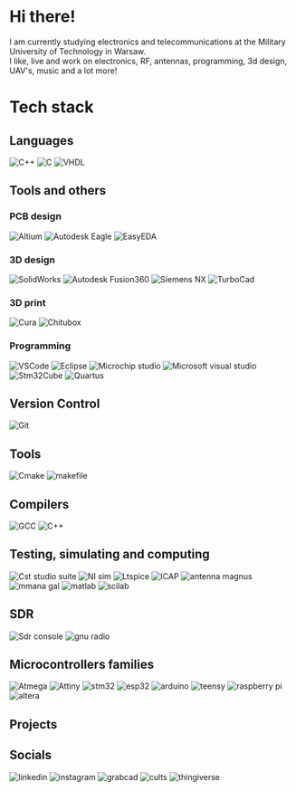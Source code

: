 # Hi there! 
I am currently studying electronics and telecommunications at the Military University of Technology in Warsaw.<br /> 
I like, live and work on electronics, RF, antennas, programming, 3d design, UAV's, music and a lot more!

# Tech stack

## Languages
![C++](https://img.shields.io/badge/c++-%2300599C.svg?style=for-the-badge&logo=c%2B%2B&logoColor=white)
![C](https://img.shields.io/badge/C-white?style=for-the-badge&logo=%23A8B9CC&labelColor=blue&color=blue)
![VHDL](https://img.shields.io/badge/VHDL-white?style=for-the-badge&logo=%23A5915F&labelColor=red&color=red)

## Tools and others
### PCB design
![Altium](https://img.shields.io/badge/Altium%20designer-white?style=for-the-badge&logo=altiumdesigner&logoColor=white&labelColor=blue&color=blue)
![Autodesk Eagle](https://img.shields.io/badge/Autodesk%20Eagle-white?style=for-the-badge&logo=%23000000&labelColor=grey&color=grey)
![EasyEDA](https://img.shields.io/badge/EasyEDA-white?style=for-the-badge&logo=easyeda&logoColor=white&labelColor=orange&color=orange)

### 3D design
![SolidWorks](https://img.shields.io/badge/SolidWorks-white?style=for-the-badge&logo=dassaultsystemes&labelColor=blue&color=blue)
![Autodesk Fusion360](https://img.shields.io/badge/Autodesk%20Fusion360-white?style=for-the-badge&logo=autodesk&logoColor=white&labelColor=orange&color=orange)
![Siemens NX](https://img.shields.io/badge/Siemens%20NX-white?style=for-the-badge&logo=siemens&logoColor=white&labelColor=purple&color=purple)
![TurboCad](https://img.shields.io/badge/TurboCad%20Deluxe-white?style=for-the-badge&logoColor=white&labelColor=red&color=red)

### 3D print
![Cura](https://img.shields.io/badge/Cura-white?style=for-the-badge&logoColor=white&labelColor=blue&color=blue)
![Chitubox](https://img.shields.io/badge/chitubox-white?style=for-the-badge&logoColor=white&labelColor=grey&color=grey)

### Programming
![VSCode](https://img.shields.io/badge/vscode-white?style=for-the-badge&logo=visualstudiocode&logoColor=white&labelColor=blue&color=blue) 
![Eclipse](https://img.shields.io/badge/Eclipse-white?style=for-the-badge&logo=eclipseide&logoColor=white&labelColor=grey&color=grey)
![Microchip studio](https://img.shields.io/badge/Microchip%20studio-white?style=for-the-badge&logoColor=white&labelColor=red&color=red)
![Microsoft visual studio](https://img.shields.io/badge/Microsoft%20visual%20studio-white?style=for-the-badge&logo=visualstudio&logoColor=white&labelColor=purple&color=purple)
![Stm32Cube](https://img.shields.io/badge/Stm32Cube-white?style=for-the-badge&logo=stmicroelectronics&logoColor=white&labelColor=%23ADD8E6&color=%23ADD8E6)
![Quartus](https://img.shields.io/badge/Quartus%20%E2%80%93%20Intel%20FPGA-white?style=for-the-badge&logo=intel&logoColor=white&labelColor=%237FFFD4&color=%237FFFD4)


## Version Control
![Git](https://img.shields.io/badge/git-%23FF0000.svg?style=for-the-badge&logo=git&logoColor=white)

## Tools
![Cmake](https://img.shields.io/badge/Cmake-white?style=for-the-badge&logo=cmake&logoColor=white&labelColor=blue&color=blue) 
![makefile](https://img.shields.io/badge/makefile-white?style=for-the-badge&logoColor=white&labelColor=orange&color=orange)

## Compilers 
![GCC](https://img.shields.io/badge/gcc-white?style=for-the-badge&logoColor=white&labelColor=blue&color=blue)
![C++](https://img.shields.io/badge/C%2B%2B-white?style=for-the-badge&logoColor=white&labelColor=grey&color=grey)

## Testing, simulating and computing
![Cst studio suite](https://img.shields.io/badge/Cst%20studio%20suite--white?style=for-the-badge&logoColor=white&labelColor=blue&color=blue)
![NI sim](https://img.shields.io/badge/NI%20Multisim--white?style=for-the-badge&logoColor=white&labelColor=grey&color=grey)
![Ltspice](https://img.shields.io/badge/Ltspice-white?style=for-the-badge&logo=ltspice&logoColor=white&labelColor=purple&color=purple)
![ICAP](https://img.shields.io/badge/Icap-white?style=for-the-badge&logoColor=white&labelColor=red&color=red)
![antenna magnus](https://img.shields.io/badge/Antenna%20magnus-white?style=for-the-badge&logo=dassaultsystemes&logoColor=white&labelColor=brown&color=brown)
![mmana gal](https://img.shields.io/badge/Mmana-gal%20basic-white?style=for-the-badge&logoColor=white&labelColor=%23ADD8E6&color=%23ADD8E6)
![matlab](https://img.shields.io/badge/MAtlab-white?style=for-the-badge&labelColor=blue&color=blue)
![scilab](https://img.shields.io/badge/scilab-white?style=for-the-badge&logo=dassaultsystemes&labelColor=%23005386&color=%23005386)

## SDR
![Sdr console](https://img.shields.io/badge/Sdr%20console-white?style=for-the-badge&logoColor=white&labelColor=%23ADD8E6&color=%23ADD8E6)
![gnu radio](https://img.shields.io/badge/gnu%20radio-white?style=for-the-badge&logoColor=white&labelColor=blue&color=blue)

## Microcontrollers families
![Atmega](https://img.shields.io/badge/atmega-white?style=for-the-badge&logoColor=white&labelColor=blue&color=blue)
![Attiny](https://img.shields.io/badge/attiny-white?style=for-the-badge&logoColor=white&labelColor=black&color=black)
![stm32](https://img.shields.io/badge/stm32-white?style=for-the-badge&logo=stmicroelectronics&logoColor=white&labelColor=grey&color=grey)
![esp32](https://img.shields.io/badge/esp32-white?style=for-the-badge&logoColor=white&labelColor=purple&color=purple)
![arduino](https://img.shields.io/badge/arduino-white?style=for-the-badge&logo=arduino&logoColor=white&labelColor=%2300878F&color=%2300878F)
![teensy](https://img.shields.io/badge/teensy-white?style=for-the-badge&logoColor=white&labelColor=red&color=red)
![raspberry pi](https://img.shields.io/badge/raspberry%20pi-white?style=for-the-badge&logo=raspberrypi&logoColor=white&labelColor=%23A22846&color=%23A22846)
![altera](https://img.shields.io/badge/Altera-white?style=for-the-badge&logo=intel&logoColor=white&labelColor=%230071C5&color=%230071C5)


## Projects

## Socials
![linkedin](https://img.shields.io/badge/linkedin-white?style=for-the-badge&logo=linkedin&logoColor=white&labelColor=%230A66C2&color=%230A66C2&link=https%3A%2F%2Fwww.linkedin.com%2Fin%2Fiikolodziej%2F)
![instagram](https://img.shields.io/badge/instagram-white?style=for-the-badge&logo=instagram&logoColor=white&labelColor=%23E4405F&color=%23E4405F&link=https%3A%2F%2Fwww.instagram.com%2Fiikolodziej%2F)
![grabcad](https://img.shields.io/badge/grabcad-white?style=for-the-badge&logoColor=white&labelColor=red&color=red&link=https%3A%2F%2Fgrabcad.com%2Fiikolodziej-1)
![cults](https://img.shields.io/badge/cults-white?style=for-the-badge&logoColor=white&labelColor=purple&color=purple&link=https%3A%2F%2Fcults3d.com%2Fen%2Fusers%2Fiikolodziej)
![thingiverse](https://img.shields.io/badge/thingiverse-white?style=for-the-badge&logo=thingiverse&logoColor=white&labelColor=%23248BFB&color=%23248BFB&link=https%3A%2F%2Fwww.thingiverse.com%2Fiikolodziej%2Fdesigns)
<!--
**iikolodziej/iikolodziej** is a ✨ _special_ ✨ repository because its `README.md` (this file) appears on your GitHub profile.

Here are some ideas to get you started:

- 🔭 I’m currently working on ...
- 🌱 I’m currently learning ...
- 👯 I’m looking to collaborate on ...
- 🤔 I’m looking for help with ...
- 💬 Ask me about ...
- 📫 How to reach me: ...
- 😄 Pronouns: ...
- ⚡ Fun fact: ...
-->
